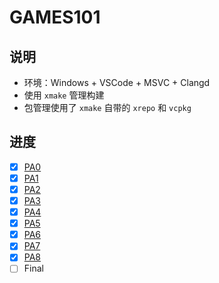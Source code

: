 # GAMES101

## 说明

- 环境：Windows + VSCode + MSVC + Clangd
- 使用 `xmake` 管理构建
- 包管理使用了 `xmake` 自带的 `xrepo` 和 `vcpkg`

## 进度

- [x] [PA0](./Homework0/)
- [x] [PA1](./Homework1/)
- [x] [PA2](./Homework2/)
- [x] [PA3](./Homework3/)
- [x] [PA4](./Homework4/)
- [x] [PA5](./Homework5/)
- [x] [PA6](./Homework6/)
- [x] [PA7](./Homework7/)
- [x] [PA8](./Homework8/)
- [ ] Final
